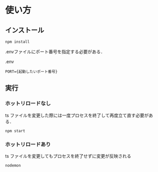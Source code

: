 # 使い方

## インストール

```
npm install
```

.envファイルにポート番号を指定する必要がある．

.env
```
PORT={起動したいポート番号}
```

## 実行

### ホットリロードなし

ts ファイルを変更した際には一度プロセスを終了して再度立て直す必要がある．

```
npm start
```

### ホットリロードあり

ts ファイルを変更してもプロセスを終了せずに変更が反映される

```
nodemon
```
